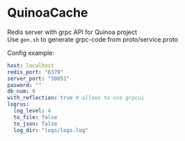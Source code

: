 # QuinoaCache <br>
Redis server with grpc API for Quinoa project<br>
Use `gen.sh` to generate grpc-code from proto/service.proto

Config example:<br>
```yaml
host: localhost
redis_port: "6379"
server_port: "50051"
pasword: ""
db_num: 0
with_reflection: true # allows to use grpcui
logrus:
  log_level: 4
  to_file: false
  to_json: false
  log_dir: "logs/logs.log"
```
